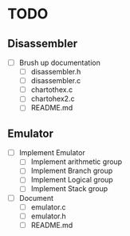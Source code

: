 # TODO

## Disassembler
- [ ] Brush up documentation
    - [ ] disassembler.h
    - [ ] disassembler.c
    - [ ] chartothex.c
    - [ ] chartohex2.c
    - [ ] README.md

## Emulator
- [ ] Implement Emulator
    - [ ] Implement arithmetic group
    - [ ] Implement Branch group
    - [ ] Implement Logical group
    - [ ] Implement Stack group
- [ ] Document
    - [ ] emulator.c
    - [ ] emulator.h
    - [ ] README.md